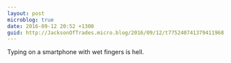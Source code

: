 ```yaml
---
layout: post
microblog: true
date: 2016-09-12 20:52 +1300
guid: http://JacksonOfTrades.micro.blog/2016/09/12/t775240741379411968.html
---
```

Typing on a smartphone with wet fingers is hell.
